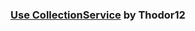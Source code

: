 #### []()

#### []()

#### []()

#### []()

#### []()

#### []()

#### []()

### [Use CollectionService](/collectionservice) by Thodor12
